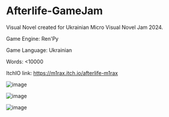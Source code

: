 # Afterlife-GameJam
Visual Novel created for Ukrainian Micro Visual Novel Jam 2024.

Game Engine: Ren'Py

Game Language: Ukrainian

Words: <10000

ItchIO link: https://m1rax.itch.io/afterlife-m1rax

![image](https://github.com/user-attachments/assets/65974cbb-b6f5-4efb-9744-d64656d3e3ed)

![image](https://github.com/user-attachments/assets/37e5d9fb-05a8-40ce-a3af-d20c29c01dbc)

![image](https://github.com/user-attachments/assets/68321a1e-2205-4a7f-88cd-61b68e1da63a)
